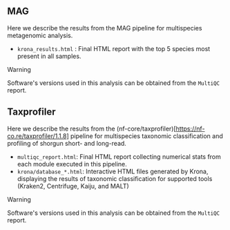 ## MAG

Here we describe the results from the MAG pipeline for multispecies metagenomic analysis.

* `krona_results.html`​ : Final HTML report with the top 5 species most present in all samples.

> [!WARNING]
> Software's versions used in this analysis can be obtained from the  `MultiQC` report.

## Taxprofiler

Here we describe the results from the (nf-core/taxprofiler)[https://nf-co.re/taxprofiler/1.1.8] pipeline for multispecies taxonomic classification and profiling of shorgun short- and long-read.

* `multiqc_report.html​`: Final HTML report collecting numerical stats from each module executed in this pipeline.
* `krona/database_*.html`: Interactive HTML files generated by Krona, displaying the results of taxonomic classification for supported tools (Kraken2, Centrifuge, Kaiju, and MALT)

> [!WARNING]
> Software's versions used in this analysis can be obtained from the  `MultiQC` report.
